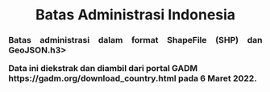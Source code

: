 <h1 align="center">Batas Administrasi Indonesia</h1>
<h3 align="justify">Batas administrasi dalam format ShapeFile (SHP) dan GeoJSON.h3>

<p align="left">Data ini diekstrak dan diambil dari portal GADM https://gadm.org/download_country.html pada 6 Maret 2022.<a href="https://gadm.org/download_country.html" target="blank"></a> </p>
